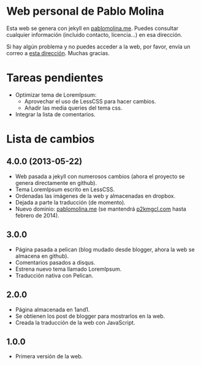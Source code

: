 # Web personal de Pablo Molina

Esta web se genera con jekyll en [pablomolina.me](http://pablomolina.me). Puedes consultar cualquier información (incluido contacto, licencia...) en esa dirección.

Si hay algún problema y no puedes acceder a la web, por favor, envía un correo a [esta dirección](mailto:webissue@pablomolina.me). Muchas gracias.

# Tareas pendientes

 - Optimizar tema de LoremIpsum:
   - Aprovechar el uso de LessCSS para hacer cambios.
   - Añadir las media queries del tema css.
 - Integrar la lista de comentarios.

# Lista de cambios

## 4.0.0 (2013-05-22)

 - Web pasada a jekyll con numerosos cambios (ahora el proyecto se genera directamente en github).
 - Tema LoremIpsum escrito en LessCSS.
 - Ordenadas las imágenes de la web y almacenadas en dropbox.
 - Dejada a parte la traducción (de momento).
 - Nuevo dominio: [pablomolina.me](http://pablomolina.me) (se mantendrá [p2kmgcl.com](http://p2kmgcl.com) hasta febrero de 2014).

## 3.0.0

 - Página pasada a pelican (blog mudado desde blogger, ahora la web se almacena en github).
 - Comentarios pasados a disqus.
 - Estrena nuevo tema llamado LoremIpsum.
 - Traducción nativa con Pelican.

## 2.0.0

 - Página almacenada en 1and1.
 - Se obtienen los post de blogger para mostrarlos en la web.
 - Creada la traducción de la web con JavaScript.

## 1.0.0

 - Primera versión de la web.
